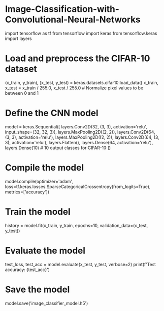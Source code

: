 # Image-Classification-with-Convolutional-Neural-Networks
import tensorflow as tf
from tensorflow import keras
from tensorflow.keras import layers

# Load and preprocess the CIFAR-10 dataset
(x_train, y_train), (x_test, y_test) = keras.datasets.cifar10.load_data()
x_train, x_test = x_train / 255.0, x_test / 255.0  # Normalize pixel values to be between 0 and 1

# Define the CNN model
model = keras.Sequential([
    layers.Conv2D(32, (3, 3), activation='relu', input_shape=(32, 32, 3)),
    layers.MaxPooling2D((2, 2)),
    layers.Conv2D(64, (3, 3), activation='relu'),
    layers.MaxPooling2D((2, 2)),
    layers.Conv2D(64, (3, 3), activation='relu'),
    layers.Flatten(),
    layers.Dense(64, activation='relu'),
    layers.Dense(10)  # 10 output classes for CIFAR-10
])

# Compile the model
model.compile(optimizer='adam',
              loss=tf.keras.losses.SparseCategoricalCrossentropy(from_logits=True),
              metrics=['accuracy'])

# Train the model
history = model.fit(x_train, y_train, epochs=10, validation_data=(x_test, y_test))

# Evaluate the model
test_loss, test_acc = model.evaluate(x_test,  y_test, verbose=2)
print(f'Test accuracy: {test_acc}')

# Save the model
model.save('image_classifier_model.h5')
